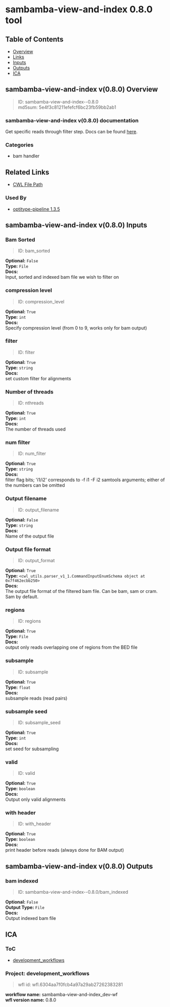 
sambamba-view-and-index 0.8.0 tool
==================================

## Table of Contents
  
- [Overview](#sambamba-view-and-index-v080-overview)  
- [Links](#related-links)  
- [Inputs](#sambamba-view-and-index-v080-inputs)  
- [Outputs](#sambamba-view-and-index-v080-outputs)  
- [ICA](#ica)  


## sambamba-view-and-index v(0.8.0) Overview



  
> ID: sambamba-view-and-index--0.8.0  
> md5sum: 5e4f3c81211efefcf6bc23fb59bb2ab1

### sambamba-view-and-index v(0.8.0) documentation
  
Get specific reads through filter step.
Docs can be found [here](https://lomereiter.github.io/sambamba/docs/sambamba-view.html).

### Categories
  
- bam handler  


## Related Links
  
- [CWL File Path](../../../../../../tools/sambamba-view-and-index/0.8.0/sambamba-view-and-index__0.8.0.cwl)  


### Used By
  
- [optitype-pipeline 1.3.5](../../../workflows/optitype-pipeline/1.3.5/optitype-pipeline__1.3.5.md)  

  


## sambamba-view-and-index v(0.8.0) Inputs

### Bam Sorted



  
> ID: bam_sorted
  
**Optional:** `False`  
**Type:** `File`  
**Docs:**  
Input, sorted and indexed bam file we wish to filter on


### compression level



  
> ID: compression_level
  
**Optional:** `True`  
**Type:** `int`  
**Docs:**  
Specify compression level (from 0 to 9, works only for bam output)


### filter



  
> ID: filter
  
**Optional:** `True`  
**Type:** `string`  
**Docs:**  
set custom filter for alignments


### Number of threads



  
> ID: nthreads
  
**Optional:** `True`  
**Type:** `int`  
**Docs:**  
The number of threads used


### num filter



  
> ID: num_filter
  
**Optional:** `True`  
**Type:** `string`  
**Docs:**  
filter flag bits; 'i1/i2' corresponds to -f i1 -F i2 samtools arguments;
either of the numbers can be omitted


### Output filename



  
> ID: output_filename
  
**Optional:** `False`  
**Type:** `string`  
**Docs:**  
Name of the output file


### Output file format



  
> ID: output_format
  
**Optional:** `True`  
**Type:** `<cwl_utils.parser_v1_1.CommandInputEnumSchema object at 0x7f462ecbb250>`  
**Docs:**  
The output file format of the filtered bam file.
Can be bam, sam or cram. Sam by default.


### regions



  
> ID: regions
  
**Optional:** `True`  
**Type:** `File`  
**Docs:**  
output only reads overlapping one of regions from the BED file


### subsample



  
> ID: subsample
  
**Optional:** `True`  
**Type:** `float`  
**Docs:**  
subsample reads (read pairs)


### subsample seed



  
> ID: subsample_seed
  
**Optional:** `True`  
**Type:** `int`  
**Docs:**  
set seed for subsampling


### valid



  
> ID: valid
  
**Optional:** `True`  
**Type:** `boolean`  
**Docs:**  
Output only valid alignments


### with header



  
> ID: with_header
  
**Optional:** `True`  
**Type:** `boolean`  
**Docs:**  
print header before reads (always done for BAM output)

  


## sambamba-view-and-index v(0.8.0) Outputs

### bam indexed



  
> ID: sambamba-view-and-index--0.8.0/bam_indexed  

  
**Optional:** `False`  
**Output Type:** `File`  
**Docs:**  
Output indexed bam file
  

  


## ICA

### ToC
  
- [development_workflows](#project-development_workflows)  


### Project: development_workflows


> wfl id: wfl.6304aa7f0fcb4a97a29ab27262383281  

  
**workflow name:** sambamba-view-and-index_dev-wf  
**wfl version name:** 0.8.0  

  

